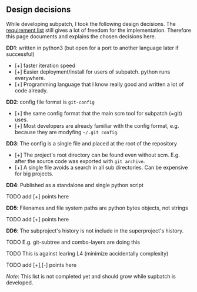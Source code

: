 ## Design decisions

While developing subpatch, I took the following design decisions. The
[requirement list](requirements.md) still gives a lot of freedom for the
implementation. Therefore this page documents and explains the chosen decisions
here.

**DD1**: written in python3 (but open for a port to another language later if successful)

* [+] faster iteration speed
* [+] Easier deployment/install for users of subpatch. python runs everywhere.
* [+] Programming language that I know really good and written a lot of code
  already.

**DD2**: config file format is `git-config`

* [+] the same config format that the main scm tool for subpatch (=git) uses.
* [+] Most developers are already familiar with the config format, e.g. because
  they are modyfing `~/.git config`.

**DD3**: The config is a single file and placed at the root of the repository

* [+] The project's root directory can be found even without scm. E.g. after
  the source code was exported with `git archive`.
* [+] A single file avoids a search in all sub directories. Can be expensive
  for big projects.

**DD4**: Published as a standalone and single python script

TODO add [+] points here

**DD5**: Filenames and file system paths are python bytes objects, not strings

TODO add [+] points here

**DD6**: The subproject's history is not include in the superproject's history.

TODO E.g. git-subtree and combo-layers are doing this

TODO This is against learing L4 (minimize accidentally complexity)

TODO add [+],[-] points here

*Note*: This list is not completed yet and should grow while supbatch is developed.
